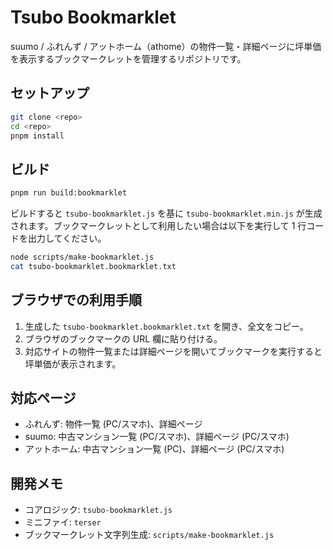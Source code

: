 # Tsubo Bookmarklet

suumo / ふれんず / アットホーム（athome）の物件一覧・詳細ページに坪単価を表示するブックマークレットを管理するリポジトリです。

## セットアップ

```bash
git clone <repo>
cd <repo>
pnpm install
```

## ビルド

```bash
pnpm run build:bookmarklet
```

ビルドすると `tsubo-bookmarklet.js` を基に `tsubo-bookmarklet.min.js` が生成されます。ブックマークレットとして利用したい場合は以下を実行して 1 行コードを出力してください。

```bash
node scripts/make-bookmarklet.js
cat tsubo-bookmarklet.bookmarklet.txt
```

## ブラウザでの利用手順

1. 生成した `tsubo-bookmarklet.bookmarklet.txt` を開き、全文をコピー。
2. ブラウザのブックマークの URL 欄に貼り付ける。
3. 対応サイトの物件一覧または詳細ページを開いてブックマークを実行すると坪単価が表示されます。

## 対応ページ

- ふれんず: 物件一覧 (PC/スマホ)、詳細ページ
- suumo: 中古マンション一覧 (PC/スマホ)、詳細ページ (PC/スマホ)
- アットホーム: 中古マンション一覧 (PC)、詳細ページ (PC/スマホ)

## 開発メモ

- コアロジック: `tsubo-bookmarklet.js`
- ミニファイ: `terser`
- ブックマークレット文字列生成: `scripts/make-bookmarklet.js`

